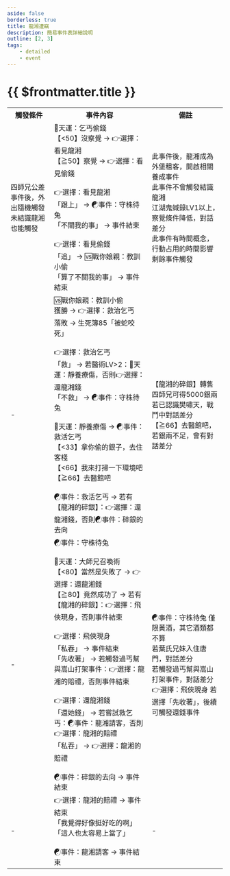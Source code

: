 ```yaml
---
aside: false
borderless: true
title: 龍湘遭竊
description: 簡易事件表詳細說明
outline: [2, 3]
tags:
    - detailed
    - event
---
```


# {{ $frontmatter.title }}

<Table class="timeline-table">
    <tr class="timeline-header">
        <th>觸發條件</th>
        <th>事件內容</th>
        <th>備註</th>
    </tr>
	<tr>
		<td>
			四師兄公差事件後，外出隨機觸發<br>
			未結識龍湘也能觸發<br>
		</td>
		<td>
			<span title="
性情補正(懦夫+20謹慎+10勇敢-10莽夫-20)
江湖鬼蜮錄LV1以上，察覺改為≧20
			">🎲天運：乞丐偷錢 </span> <br>
			<span title="名聲-1、道德-1、處世+1、福韞-1、嵩山派好感-1">【<50】沒察覺 → 👉選擇：看見龍湘 </span> <br>
			<span title="名聲+1、道德+1、性情+1、福韞+1">【≧50】察覺 → 👉選擇：看見偷錢</span> <br>
			<br>
			👉選擇：看見龍湘 <br>
			「跟上」 → ☯事件：守株待兔 <br>
			「不關我的事」 → 事件結束 <br>
			<br>
			👉選擇：看見偷錢 <br>
			<span title="道德+1、性情+1">「追」 → 🆚戰你娘親：教訓小偷 </span> <br>
			<span title="道德-1、性情-1、處世+1">「算了不關我的事」 → 事件結束</span> <br>
		</td>
		<td>
			此事件後，龍湘成為外堡租客，開啟相關養成事件 <br>
			此事件不會觸發結識龍湘 <br>
			江湖鬼蜮錄LV1以上，察覺條件降低，對話差分 <br>
			此事件有時間概念，行動占用的時間影響剩餘事件觸發 <br>
		</td>
	</tr>
	<tr>
		<td>-</td>
		<td>
			<span title="
第三回合毒蛇掠陣
第三回合結束狗助陣
第五回合結束樊嘯天助陣
			">🆚戰你娘親：教訓小偷 </span> <br>
			<span title="
五回合內：武學+4、樊嘯天+1，獲得【龍湘的碎銀】
五回合後：武學+2、樊嘯天+1，獲得【龍湘的碎銀】
			">獲勝 → 👉選擇：救治乞丐 </span> <br>
			落敗 → 生死簿85「被蛇咬死」 <br>
			<br>
			👉選擇：救治乞丐 <br>
			<span title="
道德+1
醫術LV=0：名聲+1、銀兩+1000、宋悲+1
醫術LV≦2：道德+2、性情+1
醫術LV>2：道德+2、性情+1
			">「救」 → 若醫術LV>2：🎲天運：靜養療傷，否則👉選擇：還龍湘錢 </span> <br>
			<span title="道德-1、性情-1、處世+1">「不救」 → ☯事件：守株待兔 </span> <br>
			<br>
			<span title="道德補正(俠客+20好人+10中庸+0壞人-10惡棍-20)">🎲天運：靜養療傷 → ☯事件：救活乞丐</span> <br>
			<span title="失去【龍湘的碎銀】">【<33】拿你偷的銀子，去住客棧 </span> <br>
			<span title="
道德>40：處世-1
道德≦40：處世+1
			">【<66】我來打掃一下環境吧 </span> <br>
			<span title="
道德≦40：道德+1
道德>40：道德+1，銀兩檢定
銀兩≧500：銀兩-500
銀兩<500：無影響
			">【≧66】去醫館吧 </span> <br>
			<br>
			<span title="名聲+3、唐錚+2、唐中翎+1、獲得稱號「辣眼郎中」">☯事件：救活乞丐 → 若有【龍湘的碎銀】：👉選擇：還龍湘錢，否則☯事件：碎銀的去向</span> <br>
		</td>
		<td>
			【龍湘的碎銀】轉售四師兄可得5000銀兩 <br>
			若已認識樊嘯天，戰鬥中對話差分 <br>
			【≧66】去醫館吧，若銀兩不足，會有對話差分 <br>
		</td>
	</tr>
	<tr>
		<td>-</td>
		<td>
			<span title="
有黃酒：失去【黃酒】
無黃酒：銀兩檢定
銀兩≧100：銀兩-100
銀兩<100：道德-2
			">☯事件：守株待兔 </span> <br>
			<br>
			🎲天運：大師兄召喚術 <br>
			<span title="龍湘+1">【<80】當然是失敗了 → 👉選擇：還龍湘錢</span> <br>
			【≧80】竟然成功了 → 若有【龍湘的碎銀】：👉選擇：飛俠現身，否則事件結束 <br>
			<br>
			👉選擇：飛俠現身 <br>
			<span title="道德-2">「私吞」 → 事件結束 </span> <br>
			<span title="
觸發過丐幫與嵩山打架：暗器+1、名聲-1、處世+1、福韞+1、李富貴+1、心相+30
			">「先收著」 → 若觸發過丐幫與嵩山打架事件：👉選擇：龍湘的賠禮，否則事件結束 </span> <br>
			<br>
			👉選擇：還龍湘錢 <br>
			<span title="
嘗試救乞丐：龍湘+2
不救乞丐：龍湘+3
			">「還她錢」 → 若嘗試救乞丐：☯事件：龍湘請客，否則👉選擇：龍湘的賠禮 </span> <br>
			<span title="道德-2、性情+1">「私吞」 → 👉選擇：龍湘的賠禮 </span> <br>
			<br>
			<span title="有姐弟相稱：龍湘+1">☯事件：碎銀的去向 → 事件結束</span> <br>
		</td>
		<td>
			☯事件：守株待兔 僅限黃酒，其它酒類都不算 <br>
			若葉氏兄妹入住唐門，對話差分 <br>
			若觸發過丐幫與嵩山打架事件，對話差分 <br>
			👉選擇：飛俠現身 若選擇「先收著」，後續可觸發還錢事件 <br>
		</td>
	</tr>
	<tr>
		<td>-</td>
		<td>
			👉選擇：龍湘的賠禮 → 事件結束 <br>
			<span title="變心+8">「我覺得好像挺好吃的啊」 </span> <br>
			「這人也太容易上當了」 <br>
			<br>
			<span title="龍湘+2">☯事件：龍湘請客 → 事件結束</span> <br>
		</td>
		<td>-</td>
	</tr>
</table>
